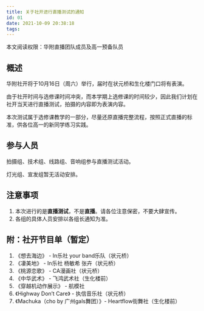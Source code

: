 ```yaml
---
title: 关于社开进行直播测试的通知
id: 01
date: 2021-10-09 20:38:18
tags:
---
```


本文阅读权限：华附直播团队成员及高一预备队员

## 概述

华附社开将于10月16日（周六）举行，届时在状元桥和生化楼门口将有表演。

由于社开时间与选修课时间冲突，而本学期上选修课的时间较少，因此我们计划在社开当天进行直播测试，拍摄的内容即为表演内容。

本次测试属于选修课教学的一部分，尽量还原直播完整流程，按照正式直播的标准，供各位高一的新同学练习实践。

## 参与人员

拍摄组、技术组、线路组、音响组参与直播测试活动。

灯光组、宣发组暂无活动安排。

## 注意事项

1. 本次进行的是**直播测试**，不是**直播**。请各位注意保密，不要大肆宣传。
2. 各组的具体人员安排以各组长通知为准。



## 附：社开节目单（暂定）

1. 《想去海边》 - In乐社 your band乐队（状元桥）
2. 《凄美地》 - In乐社 杨敏希 张卉（状元桥）
3. 《桃源恋歌》 - CA漫画社（状元桥）
4. 《中华武术》 - 飞鸿武术社（生化楼前）
5. 《穿越机动作展示》 - 航模社
6. 《Highway Don’t Care》 - 执信音乐社（状元桥）
7. 《Machuka（cho by 广州gals舞团）》- Heartflow街舞社（生化楼前）
